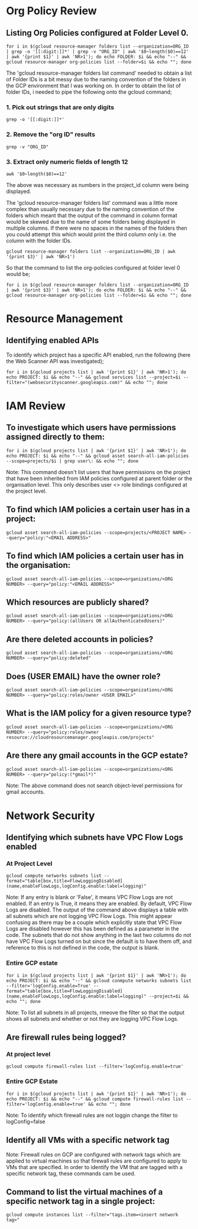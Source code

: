 # Org Policy Review

## Listing Org Policies configured at Folder Level 0.

```for i in $(gcloud resource-manager folders list --organization=ORG_ID | grep -o '[[:digit:]]*' | grep -v "ORG_ID" | awk '$0~length($0)==12' | awk '{print $1}' | awk 'NR>1'); do echo FOLDER: $i && echo "--" && gcloud resource-manager org-policies list --folder=$i && echo ""; done```

The 'gcloud resource-manager folders list command' needed to obtain a list of Folder IDs is a bit messy due to the naming convention of the folders in the GCP environment that I was working on. In order to obtain the list of folder IDs, i needed to pipe the following onto the gcloud command;

### 1. Pick out strings that are only digits
    
```grep -o '[[:digit:]]*'```
    
### 2. Remove the "org ID" results
    
```grep -v "ORG_ID"```

### 3. Extract only numeric fields of length 12 
    
```awk '$0~length($0)==12'```
    
The above was necessary as numbers in the project_id column were being displayed.

The 'gcloud resource-manager folders list' command was a little more complex than usually necessary due to the naming convention of the folders which meant that the output of the command in column format would be skewed due to the name of some folders being displayed in multiple columns. If there were no spaces in the names of the folders then you could attempt this which would print the third column only i.e. the column with the folder IDs.

```gcloud resource-manager folders list --organization=ORG_ID | awk '{print $3}' | awk 'NR>1')```
    
So that the command to list the org-policies configured at folder level 0 would be;

```for i in $(gcloud resource-manager folders list --organization=ORG_ID | awk '{print $3}' | awk 'NR>1'); do echo FOLDER: $i && echo "--" && gcloud resource-manager org-policies list --folder=$i && echo ""; done```

# Resource Management

## Identifying enabled APIs

To identify which project has a specific API enabled, run the following (here the Web Scanner API was investigated);

```for i in $(gcloud projects list | awk '{print $1}' | awk 'NR>1'); do echo PROJECT: $i && echo "--" && gcloud services list --project=$i --filter="(websecurityscanner.googleapis.com)" && echo ""; done```

  
# IAM Review

## To investigate which users have permissions assigned directly to them: 
  
```for i in $(gcloud projects list | awk '{print $1}' | awk 'NR>1'); do echo PROJECT: $i && echo "--" && gcloud asset search-all-iam-policies --scope=projects/$i | grep user\: && echo ""; done```
    
Note: This command doesn't list users that have permissions on the project that have been inherited from IAM policies configured at parent folder or the organisation level. This only describes user <> role bindings configured at the project level.

## To find which IAM policies a certain user has in a project:

```gcloud asset search-all-iam-policies --scope=projects/<PROJECT NAME> --query="policy:"<EMAIL ADDRESS>"```
    
## To find which IAM policies a certain user has in the organisation:

```gcloud asset search-all-iam-policies --scope=organizations/<ORG NUMBER> --query="policy:"<EMAIL ADDRESS>"```
    
## Which resources are publicly shared?

```gcloud asset search-all-iam-policies --scope=organizations/<ORG NUMBER> --query="policy:(allUsers OR allAuthenticatedUsers)"```
    
## Are there deleted accounts in policies?

```gcloud asset search-all-iam-policies --scope=organizations/<ORG NUMBER> --query="policy:deleted"```
    
## Does (USER EMAIL) have the owner role?

```gcloud asset search-all-iam-policies --scope=organizations/<ORG NUMBER> --query="policy:roles/owner <USER EMAIL>"```
    
## What is the IAM policy for a given resource type?

```gcloud asset search-all-iam-policies --scope=organizations/<ORG NUMBER> --query="policy:roles/owner resource://cloudresourcemanager.googleapis.com/projects"```
    
## Are there any gmail accounts in the GCP estate?

```gcloud asset search-all-iam-policies --scope=organizations/<ORG NUMBER> --query="policy:(*gmail*)"```
    
Note: The above command does not search object-level permissions for gmail accounts.

# Network Security

## Identifying which subnets have VPC Flow Logs enabled

### At Project Level

```gcloud compute networks subnets list --format="table[box,title=FlowLoggingDisabled](name,enableFlowLogs,logConfig.enable:label=logging)"```
  
Note: If any entry is blank or 'False', it means VPC Flow Logs are not enabled. If an entry is True, it means they are enabled.
By default, VPC Flow Logs are disabled. The output of the command above displays a table with all subnets which are not logging VPC Flow Logs. This might appear confusing as there may be a couple which explicitly state that VPC Flow Logs are disabled however this has been defined as a parameter in the code. The subnets that do not show anything in the last two columns do not have VPC Flow Logs turned on but since the default is to have them off, and reference to this is not defined in the code, the output is blank.

### Entire GCP estate

```for i in $(gcloud projects list | awk '{print $1}' | awk 'NR>1'); do echo PROJECT: $i && echo "--" && gcloud conmpute networks subnets list --filter='logConfig.enable=True' --format="table[box,title=FlowLoggingDisabled](name,enableFlowLogs,logConfig.enable:label=logging)" --project=$i && echo ""; done```
  
Note: To list all subnets in all projects, rmeove the filter so that the output shows all subnets and whether or not they are logging VPC Flow Logs.

## Are firewall rules being logged?

### At project level

```gcloud compute firewall-rules list --filter='logConfig.enable=true'```
  
### Entire GCP Estate

```for i in $(gcloud projects list | awk '{print $1}' | awk 'NR>1'); do echo PROJECT: $i && echo "--" && gcloud compute firewall-rules list --filter='logConfig.enable=true' && echo ""; done```

Note: To identify which firewall rules are not loggin change the filter to logConfig=false

## Identify all VMs with a specific network tag

Note: Firewall rules on GCP are configured with network tags which are applied to virtual machines so that firewall rules are configured to apply to VMs that are specified. In order to identify the VM that are tagged with a specific network tag, these commands cam be used.

## Command to list the virtual machines of a specific network tag in a single project:

```gcloud compute instances list --filter="tags.item=<insert network tag>"```
   
  
